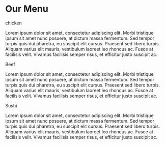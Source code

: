 <html>
<head>
	<meta charset="utf-8">
	<meta name="viewport" content="width=device-width ,initial-scale=1">
    <title>menu</title>
    <link rel="stylesheet" type="text/css" href="style.css">

</head>

<body>
	<h1> Our Menu </h1>

<div class="row">


<div class="sec col-lg-4 col-md-6 col-sm-12">
<section>
    <div id="chicken"> chicken </div>
	<p>
		Lorem ipsum dolor sit amet, consectetur adipiscing elit. Morbi tristique ipsum sit amet nunc posuere, at dictum massa fermentum. Sed tempor turpis quis dui pharetra, eu suscipit elit cursus. Praesent sed libero turpis. Aliquam varius elit mauris, vestibulum laoreet leo rhoncus ac. Fusce at facilisis velit. Vivamus facilisis semper risus, et efficitur justo suscipit ac. 
	</p>
</section>
</div>


<div class="sec col-lg-4 col-md-6 col-sm-12">
	<section>
		<div id="beef"> Beef </div>
		<p>
			Lorem ipsum dolor sit amet, consectetur adipiscing elit. Morbi tristique ipsum sit amet nunc posuere, at dictum massa fermentum. Sed tempor turpis quis dui pharetra, eu suscipit elit cursus. Praesent sed libero turpis. Aliquam varius elit mauris, vestibulum laoreet leo rhoncus ac. Fusce at facilisis velit. Vivamus facilisis semper risus, et efficitur justo suscipit ac. 
		</p>
	</section>
</div>


<div class="sec col-lg-4 col-md-6 col-sm-12">
	<section>
		<div id="sushi"> Sushi </div>
		<p>
			Lorem ipsum dolor sit amet, consectetur adipiscing elit. Morbi tristique ipsum sit amet nunc posuere, at dictum massa fermentum. Sed tempor turpis quis dui pharetra, eu suscipit elit cursus. Praesent sed libero turpis. Aliquam varius elit mauris, vestibulum laoreet leo rhoncus ac. Fusce at facilisis velit. Vivamus facilisis semper risus, et efficitur justo suscipit ac. 
		</p>
	</section>
</div>
</div>

</body>
</html>
